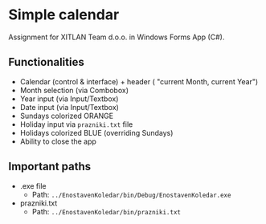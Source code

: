 # Simple calendar

Assignment for XITLAN Team d.o.o. in Windows Forms App (C#).

## Functionalities

* Calendar (control & interface) + header ( "current Month, current Year")
* Month selection (via Combobox)
* Year input (via Input/Textbox)
* Date input (via Input/Textbox)
* Sundays colorized ORANGE
* Holiday input via `prazniki.txt` file 
* Holidays colorized BLUE (overriding Sundays) 
* Ability to close the app

## Important paths
  
* .exe file
    * Path: `../EnostavenKoledar/bin/Debug/EnostavenKoledar.exe`
* prazniki.txt
   * Path: `../EnostavenKoledar/bin/prazniki.txt`
